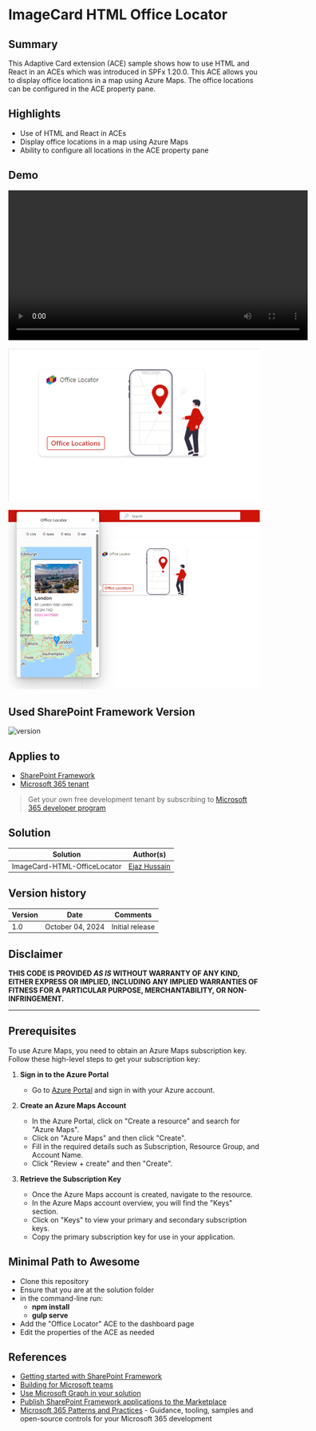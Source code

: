 # ImageCard HTML Office Locator

## Summary

This Adaptive Card extension (ACE) sample shows how to use HTML and React in an ACEs which was introduced in SPFx 1.20.0.
This ACE allows you to display office locations in a map using Azure Maps. The office locations can be configured in the ACE property pane.

## Highlights
- Use of HTML and React in ACEs
- Display office locations in a map using Azure Maps
- Ability to configure all locations in the ACE property pane


## Demo


<video width="600" controls>
  <source src="./assets/demo.mp4" type="video/mp4">
  Your browser does not support the video tag.
</video>

![ImageCard-HTML-OfficeLocator](./assets/demo-1.png)

![ImageCard-HTML-OfficeLocator](./assets/demo-2.png)

## Used SharePoint Framework Version

![version](https://img.shields.io/badge/version-1.20.0-yellow.svg)

## Applies to

- [SharePoint Framework](https://aka.ms/spfx)
- [Microsoft 365 tenant](https://docs.microsoft.com/en-us/sharepoint/dev/spfx/set-up-your-developer-tenant)

> Get your own free development tenant by subscribing to [Microsoft 365 developer program](http://aka.ms/o365devprogram)

## Solution

| Solution    | Author(s)                                               |
| ----------- | ------------------------------------------------------- |
| ImageCard-HTML-OfficeLocator | [Ejaz Hussain](https://linktr.ee/ehussain)

## Version history

| Version | Date             | Comments        |
| ------- | ---------------- | --------------- |
| 1.0     | October 04, 2024 | Initial release |

## Disclaimer

**THIS CODE IS PROVIDED _AS IS_ WITHOUT WARRANTY OF ANY KIND, EITHER EXPRESS OR IMPLIED, INCLUDING ANY IMPLIED WARRANTIES OF FITNESS FOR A PARTICULAR PURPOSE, MERCHANTABILITY, OR NON-INFRINGEMENT.**

---

## Prerequisites

To use Azure Maps, you need to obtain an Azure Maps subscription key. Follow these high-level steps to get your subscription key:

1. **Sign in to the Azure Portal**
   - Go to [Azure Portal](https://portal.azure.com) and sign in with your Azure account.

2. **Create an Azure Maps Account**
   - In the Azure Portal, click on "Create a resource" and search for "Azure Maps".
   - Click on "Azure Maps" and then click "Create".
   - Fill in the required details such as Subscription, Resource Group, and Account Name.
   - Click "Review + create" and then "Create".

3. **Retrieve the Subscription Key**
   - Once the Azure Maps account is created, navigate to the resource.
   - In the Azure Maps account overview, you will find the "Keys" section.
   - Click on "Keys" to view your primary and secondary subscription keys.
   - Copy the primary subscription key for use in your application.



## Minimal Path to Awesome

- Clone this repository
- Ensure that you are at the solution folder
- in the command-line run:
  - **npm install**
  - **gulp serve**
- Add the "Office Locator" ACE to the dashboard page
- Edit the properties of the ACE as needed

## References

- [Getting started with SharePoint Framework](https://docs.microsoft.com/en-us/sharepoint/dev/spfx/set-up-your-developer-tenant)
- [Building for Microsoft teams](https://docs.microsoft.com/en-us/sharepoint/dev/spfx/build-for-teams-overview)
- [Use Microsoft Graph in your solution](https://docs.microsoft.com/en-us/sharepoint/dev/spfx/web-parts/get-started/using-microsoft-graph-apis)
- [Publish SharePoint Framework applications to the Marketplace](https://docs.microsoft.com/en-us/sharepoint/dev/spfx/publish-to-marketplace-overview)
- [Microsoft 365 Patterns and Practices](https://aka.ms/m365pnp) - Guidance, tooling, samples and open-source controls for your Microsoft 365 development

